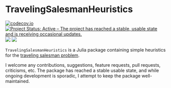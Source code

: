 # TravelingSalesmanHeuristics

[![codecov.io](https://codecov.io/github/evanfields/TravelingSalesmanHeuristics.jl/coverage.svg?branch=master)](https://codecov.io/github/evanfields/TravelingSalesmanHeuristics.jl?branch=master)
[![Project Status: Active – The project has reached a stable, usable state and is receiving occasional updates.](https://www.repostatus.org/badges/latest/active.svg)](https://www.repostatus.org/#active)
[![](https://img.shields.io/badge/docs-stable-blue.svg)](https://evanfields.github.io/TravelingSalesmanHeuristics.jl/stable)
[![](https://img.shields.io/badge/docs-dev-blue.svg)](https://evanfields.github.io/TravelingSalesmanHeuristics.jl/dev)

`TravelingSalesmanHeuristics` is a Julia package containing simple heuristics for the [traveling salesman problem](https://en.wikipedia.org/wiki/Travelling_salesman_problem). 

I welcome any contributions, suggestions, feature requests, pull requests, criticisms, etc. The package has reached a stable usable state, and while ongoing development is sporadic, I attempt to keep the package well-maintained.
